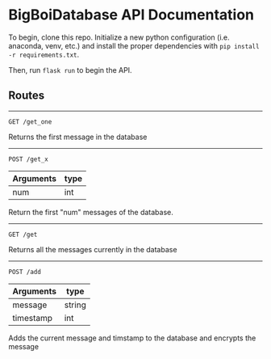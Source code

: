 # BigBoiDatabase API Documentation

To begin, clone this repo. Initialize a new python configuration (i.e. anaconda, venv, etc.) and install the proper dependencies with `pip install -r requirements.txt`.

Then, run ```flask run``` to begin the API.

## Routes

---

```GET /get_one``` 

Returns the first message in the database

---

```POST /get_x```

| Arguments | type |
| --------- | ---- |
| num       | int  |

Return the first "num" messages of the database.

---

```GET /get```

Returns all the messages currently in the database

---

```POST /add```

| Arguments | type   |
| --------- | ------ |
| message   | string |
| timestamp | int    |

Adds the current message and timstamp to the database and encrypts the message
